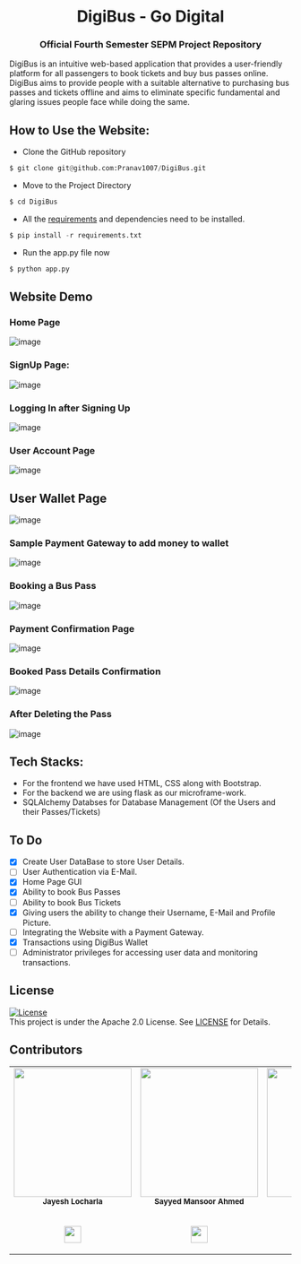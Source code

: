 <h1 align="center"> DigiBus - Go Digital </h1>
<h3 align="center"> Official Fourth Semester SEPM Project Repository </h3>
  

DigiBus is an intuitive web-based application that provides a user-friendly platform for all passengers to book tickets and buy bus passes online.
DigiBus aims to provide people with a suitable alternative to purchasing bus passes and tickets offline and aims to eliminate specific fundamental and glaring issues people face while doing the same.

## How to Use the Website:
- Clone the GitHub repository
```python
$ git clone git@github.com:Pranav1007/DigiBus.git
```

- Move to the Project Directory
```python
$ cd DigiBus
```

- All the [requirements](requirements.txt) and dependencies need to be installed. 
```python
$ pip install -r requirements.txt
```

- Run the app.py file now
```python
$ python app.py
```

## Website Demo

### Home Page
![image](https://user-images.githubusercontent.com/70643852/116508446-07627b00-a8df-11eb-9c79-0e39811165ac.png)

### SignUp Page:
![image](https://user-images.githubusercontent.com/70643852/116508469-15180080-a8df-11eb-88a5-a2350aff65d5.png)

### Logging In after Signing Up
![image](https://user-images.githubusercontent.com/70643852/116508768-ad15ea00-a8df-11eb-8682-cb0789001519.png)

### User Account Page
![image](https://user-images.githubusercontent.com/70643852/116508574-4d1f4380-a8df-11eb-9e97-8ef59cb400ea.png)

## User Wallet Page
![image](https://user-images.githubusercontent.com/70643852/116508970-15fd6200-a8e0-11eb-967e-7dccaf831599.png)

### Sample Payment Gateway to add money to wallet
![image](https://user-images.githubusercontent.com/70643852/116509047-39281180-a8e0-11eb-9c88-c2b54dac8f71.png)

### Booking a Bus Pass
![image](https://user-images.githubusercontent.com/70643852/116509239-99b74e80-a8e0-11eb-9550-62d24a0cc3c1.png)

### Payment Confirmation Page
![image](https://user-images.githubusercontent.com/70643852/116509291-a9cf2e00-a8e0-11eb-959c-cb15ccfcdb77.png)

### Booked Pass Details Confirmation
![image](https://user-images.githubusercontent.com/70643852/116509344-bd7a9480-a8e0-11eb-8f39-88f656c18e20.png)

### After Deleting the Pass
![image](https://user-images.githubusercontent.com/70643852/116509384-cec3a100-a8e0-11eb-9423-f34db5f753c6.png)


## Tech Stacks:
* For the frontend we have used HTML, CSS along with Bootstrap.
* For the backend we are using flask as our microframe-work.
* SQLAlchemy Databses for Database Management (Of the Users and their Passes/Tickets)

## To Do

- [x] Create User DataBase to store User Details.
- [ ] User Authentication via E-Mail.
- [x] Home Page GUI
- [x] Ability to book Bus Passes
- [ ] Ability to book Bus Tickets
- [x] Giving users the ability to change their Username, E-Mail and Profile Picture.
- [ ] Integrating the Website with a Payment Gateway.
- [x] Transactions using DigiBus Wallet
- [ ] Administrator privileges for accessing user data and monitoring transactions.

## License 
[![License](https://img.shields.io/badge/License-Apache%202.0-blue.svg)](https://opensource.org/licenses/Apache-2.0)
<br/>
This project is under the Apache 2.0 License. See [LICENSE](LICENSE) for Details.

## Contributors

<table>
  <tr>
   <td align="center"><img src="https://github.com/Pranav1007/DigiBus/blob/main/Images/jayesh.png" width="210px;" height="230px;" alt=""/><br /><sub><b>Jayesh Locharla</b></sub></a><br />
  <br/>
   <p align="center">
   <a href="https://github.com/JayeshLocharla" alt="Github">
     <img src="http://www.iconninja.com/files/241/825/211/round-collaboration-social-github-code-circle-network-icon.svg" width = "30">
  </a>
  </p>
</td>
   <td align="center"><img src="https://github.com/Pranav1007/DigiBus/blob/main/Images/mansoor.png" width="210px;" height="230px;"  alt=""/><br/><sub><b>Sayyed Mansoor Ahmed</b></sub></a><br />
   <br/>
   <p align="center">
   <a href="https://github.com/Sayyed-AlMansoor" alt="Github">
     <img src="http://www.iconninja.com/files/241/825/211/round-collaboration-social-github-code-circle-network-icon.svg" width = "30">
  </a>
  </p>
</td>
   <td align="center"><img src="https://github.com/Pranav1007/DigiBus/blob/main/Images/pranav.png" width="210px"; height="230px;" alt=""/><br /><sub><b>Pranav B Kashyap</b></sub></a><br />
   <br/>
   <p align="center">
   <a href="https://github.com/Pranav1007" alt="Github">
     <img src="http://www.iconninja.com/files/241/825/211/round-collaboration-social-github-code-circle-network-icon.svg" width = "30">
  </a>
  </p>
</td>
    </tr>
    </table>
